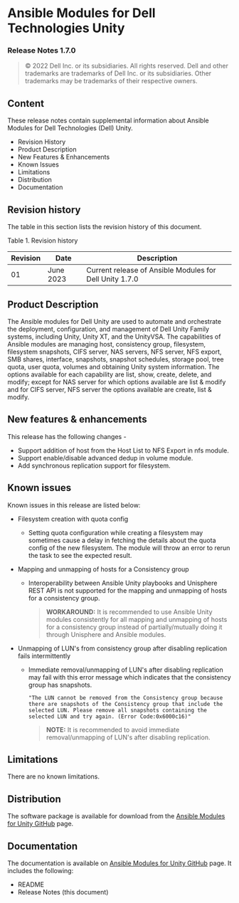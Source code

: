 **Ansible Modules for Dell Technologies Unity** 
=========================================
### Release Notes 1.7.0

>   © 2022 Dell Inc. or its subsidiaries. All rights reserved. Dell
>   and other trademarks are trademarks of Dell Inc. or its
>   subsidiaries. Other trademarks may be trademarks of their respective
>   owners.

Content
-------
These release notes contain supplemental information about Ansible
Modules for Dell Technologies (Dell) Unity.

-   Revision History
-   Product Description
-   New Features & Enhancements
-   Known Issues
-   Limitations
-   Distribution
-   Documentation

Revision history
----------------
The table in this section lists the revision history of this document.

Table 1. Revision history

| Revision | Date           | Description                                             |
|----------|----------------|---------------------------------------------------------|
| 01       | June 2023     | Current release of Ansible Modules for Dell Unity 1.7.0 |

Product Description
-------------------
The Ansible modules for Dell Unity are used to automate and orchestrate the deployment, configuration, and management of Dell Unity Family systems, including Unity, Unity XT, and the UnityVSA. The capabilities of Ansible modules are managing host, consistency group, filesystem, filesystem snapshots, CIFS server, NAS servers, NFS server, NFS export, SMB shares, interface, snapshots, snapshot schedules, storage pool, tree quota, user quota, volumes and obtaining Unity system information. The options available for each capability are list, show, create, delete, and modify; except for NAS server for which options available are list & modify and for CIFS server, NFS server the options available are create, list & modify.

New features & enhancements
---------------------------
This release has the following changes -

- Support addition of host from the Host List to NFS Export in nfs module.
- Support enable/disable advanced dedup in volume module.
- Add synchronous replication support for filesystem.

Known issues
------------
Known issues in this release are listed below:
- Filesystem creation with quota config
    - Setting quota configuration while creating a filesystem may sometimes cause a delay in fetching the details about the quota config of the new filesystem. The module will throw an error to rerun the task to see the expected result.
    
- Mapping and unmapping of hosts for a Consistency group
    - Interoperability between Ansible Unity playbooks and Unisphere REST API is not supported for the mapping and unmapping of hosts for a consistency group.
      > **WORKAROUND:** It is recommended to use Ansible Unity modules consistently for all mapping and unmapping of hosts for a consistency group instead of partially/mutually doing it through Unisphere and Ansible modules.

- Unmapping of LUN's from consistency group after disabling replication fails intermittently
    - Immediate removal/unmapping of LUN's after disabling replication may fail with this error message which indicates that the consistency group has snapshots.

        ``` "The LUN cannot be removed from the Consistency group because there are snapshots of the Consistency group that include the selected LUN. Please remove all snapshots containing the selected LUN and try again. (Error Code:0x6000c16)" ```

        > **NOTE:** It is recommended to avoid immediate removal/unmapping of LUN's after disabling replication.


Limitations
-----------
There are no known limitations.

Distribution
----------------
The software package is available for download from the [Ansible Modules
for Unity GitHub](https://github.com/dell/ansible-unity/) page.

Documentation
-------------
The documentation is available on [Ansible Modules for Unity GitHub](https://github.com/dell/ansible-unity/tree/1.7.0/docs)
page. It includes the following:
- README
- Release Notes (this document)
